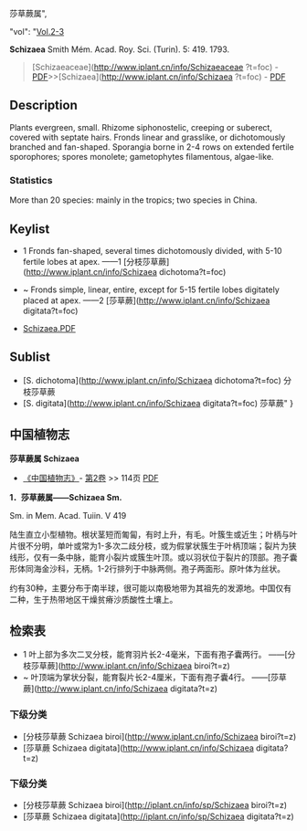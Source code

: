 莎草蕨属",

  "vol": "[Vol.2-3](http://iplant.cn/foc/vol/1)

**Schizaea** Smith Mém. Acad. Roy. Sci. (Turin). 5: 419. 1793.

> [Schizaeaceae](http://www.iplant.cn/info/Schizaeaceae ?t=foc) - [PDF](http://iplant.cn/foc/pdf/Schizaeaceae.pdf)>>[Schizaea](http://www.iplant.cn/info/Schizaea ?t=foc) - [PDF](http://www.iplant.cn/foc/pdf/Schizaea.pdf)

## Description

Plants evergreen, small. Rhizome siphonostelic, creeping or suberect, covered with septate hairs. Fronds linear and grasslike, or dichotomously branched and fan-shaped. Sporangia borne in 2-4 rows on extended fertile sporophores; spores monolete; gametophytes filamentous, algae-like.

### Statistics
More than 20 species: mainly in the tropics; two species in China.

## Keylist

* 1 Fronds fan-shaped, several times dichotomously divided, with 5-10 fertile lobes at apex.  ——1 [分枝莎草蕨](http://www.iplant.cn/info/Schizaea dichotoma?t=foc)
* ~ Fronds simple, linear, entire, except for 5-15 fertile lobes digitately placed at apex.  ——2 [莎草蕨](http://www.iplant.cn/info/Schizaea digitata?t=foc)

* [Schizaea.PDF](http://iplant.cn/foc/pdf/Schizaea.pdf)

## Sublist

* [S.  dichotoma](http://www.iplant.cn/info/Schizaea dichotoma?t=foc)
 分枝莎草蕨
* [S.  digitata](http://www.iplant.cn/info/Schizaea digitata?t=foc) 莎草蕨"
}
## 中国植物志

**莎草蕨属 Schizaea**

* [《中国植物志》](http://www.iplant.cn/frps)- [第2卷](http://www.iplant.cn/frps/vol/2) >> 114页 [PDF](http://www.iplant.cn/frps/pdf/2/114y.pdf)

**1．莎草蕨属——Schizaea Sm.**

Sm. in Mem. Acad. Tuiin. V 419

陆生直立小型植物。根状茎短而匍匐，有时上升，有毛。叶簇生或近生；叶柄与叶片很不分明，单叶或常为1-多次二歧分枝，或为假掌状簇生于叶柄顶端；裂片为狭线形，仅有一条中脉，能育小裂片或簇生叶顶。或以羽状位于裂片的顶部。孢子囊形体同海金沙科，无柄。1-2行排列于中脉两侧。孢子两面形。原叶体为丝状。

约有30种，主要分布于南半球，很可能以南极地带为其祖先的发源地。中国仅有二种，生于热带地区干燥贫瘠沙质酸性土壤上。

## 检索表
* 1 叶上部为多次二叉分枝，能育羽片长2-4毫米，下面有孢子囊两行。 ——[分枝莎草蕨](http://www.iplant.cn/info/Schizaea biroi?t=z)
* ~ 叶顶端为掌状分裂，能育裂片长2-4厘米，下面有孢子囊4行。 ——[莎草蕨](http://www.iplant.cn/info/Schizaea digitata?t=z)

### 下级分类
* [分枝莎草蕨  Schizaea biroi](http://www.iplant.cn/info/Schizaea biroi?t=z)
* [莎草蕨  Schizaea digitata](http://www.iplant.cn/info/Schizaea digitata?t=z)

### 下级分类
* [分枝莎草蕨  Schizaea biroi](http://iplant.cn/info/sp/Schizaea biroi?t=z)
* [莎草蕨  Schizaea digitata](http://iplant.cn/info/sp/Schizaea digitata?t=z)
